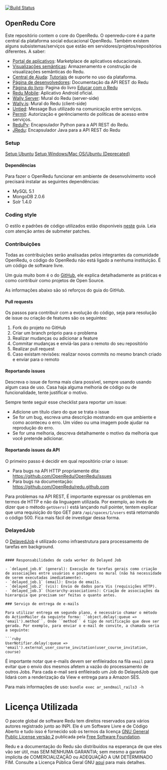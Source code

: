 [![Build Status](https://travis-ci.org/Openredu/Openredu.svg?branch=master)](https://travis-ci.org/Openredu/Openredu)

## OpenRedu Core

Este repositório contem o core do OpenRedu. O openredu-core é a parte central da plataforma social educacional OpenRedu. Também existem alguns subsistemas/serviços que estão em servidores/projetos/repositórios diferentes. A saber:

- [Portal de aplicativos](http://github.com/redu/apps): Marketplace de aplicativos educacionais.
- [Visualizações semânticas](http://github.com/redu/vis): Armazenamento e construção de visualizações semânticas do Redu.
- [Central de Ajuda](http://github.com/OpenRedu/help-center): [Tutoriais](http://ajuda.openredu.com) de suporte no uso da plataforma.
- [Página de desenvolvedores](http://github.com/redu/redu.github.com): Documentação da API REST do Redu
- [Página do livro](http://github.com/redu/livro): Pagina do livro [Educar com o Redu](http://educarcom.redu.com.br)
- [Redu Mobile](http://github.com/redu/mobile): Aplicativo Android oficial.
- [Wally Server](http://github.com/redu/wally): Mural do Redu (server-side)
- [Wally.js](http://github.com/redu/wally.js): Mural do Redu (client-side)
- [Untied](http://github.com/redu/untied): Message Bus utilizado na comunicação entre serviços.
- [Permit](http://github.com/redu/permit): Autorização e gerênciamento de políticas de acesso entre serviços.
- [ReduPy](http://github.com/redu/redupy): Encapsulador Python para a API REST do Redu.
- [JRedu](http://github.com/redu/jredu): Encapsulador Java para a API REST do Redu

### Setup
[Setup Ubuntu](https://github.com/OpenRedu/OpenRedu/wiki/OpenRedu-Setup-%28Ubuntu%29)
[Setup Windows/Mac OS/Ubuntu (Deprecated)](https://github.com/OpenRedu/OpenRedu/wiki/Redu-Setup----Deprecated)


#### Dependências

Para fazer o OpenRedu funcionar em ambiente de desenvolvimento você precisará instalar as seguintes dependências:

- MySQL 5.1
- MongoDB 2.0.6
- Solr 1.4.0

### Coding style

O estilo e padrões de código utilizados estão disponíveis [neste](https://github.com/OpenRedu/OpenRedu/wiki/Coding-Patterns) guia. Leia com atenção antes de submeter patches.

### Contribuições

Todas as contribuições serão analisadas pelos integrantes da comunidade OpenRedu, o código do OpenRedu não está ligado a nenhuma instituição. É um código de software livre.

Um guia muito bom é o do [GitHub](https://guides.github.com/activities/contributing-to-open-source/), ele explica detalhadamente as práticas e como contribuir como projetos de Open Source.

As informações abaixo são só reforços do guia do GitHub.

#### Pull requests

Os passos para contribuir com a evolução do código, seja para resolução de issue ou criação de features são os seguintes:

1. Fork do projeto no GitHub
2. Criar um branch próprio para o problema
2. Realizar mudanças ou adicionar a feature
3. Commitar mudanças e enviá-las para o remoto do seu repositório
4. Realizar pull request
5. Caso existam revisões: realizar novos commits no mesmo branch criado e enviar para o remoto

#### Reportando issues

Descreva o issue de forma mais clara possível, sempre usando usando algum casa de uso. Casa haja alguma melhoria de código ou de funcionalidade, tente justificar o motivo.

Sempre tente seguir esse checklist para reportar um issue:

- Adicione um título claro do que se trata o issue
- Se for um bug, escreva uma descrição mostrando em que ambiente e como aconteceu o erro. Um vídeo ou uma imagem pode ajudar na reprodução do erro.
- Se for uma melhoria, descreva detalhamente o motivo da melhoria que você pretende adicionar.

#### Reportando issues da API

O primeiro passo é decidir em qual repositório criar o issue:

- Para bugs na API HTTP propriamente dita: https://github.com/OpenRedu/OpenRedu/issues
- Para bugs na documentação: https://github.com/OpenRedu/redu.github.com

Para problemas na API REST, É importante expressar os problemas em termos de HTTP e não da linguagem utilizada. Por exemplo, ao invés de dizer que o método ``getUsers()`` está lançando null pointer, tentem explicar que uma requisição do tipo GET para ``/api/spaces/1/users`` está retornando o código 500. Fica mais fácil de investigar dessa forma.

### DelayedJob

O [DelayedJob](https://github.com/collectiveidea/delayed_job) é utilizado como infraestrutura para processamento de tarefas em background.

```

#### Responsabilidades de cada worker do Delayed Job

- `delayed_job.0` (general): Execução de tarefas gerais como criação de associações entre usuários e postagens no mural (não há necessidade de serem executadas imediatamente).
- `delayed_job.1` (email): Envio de emails.
- `delayed_job.2` (vis): Envio de dados para Vis (requisições HTTP).
- `delayed_job.3` (hierarchy-associations): Criação de associações da hierarquia que precisam ser feitas o quanto antes.

### Serviço de entrega de e-mails

Para utilizar entrega em segundo plano, é necessário chamar o método do ActionMailer da seguinte forma: ``object.delay(:queue => 'email').method``. Onde ``method`` é tipo de notificação que deve ser gerada. Por exemplo, para enviar o e-mail de convite, a chamada seria a seguinte:

```ruby
UserNotifier.delay(:queue => 'email').external_user_course_invitation(user_course_invitation, course)
```

É importante notar que e-mails devem ser enfileirados na fila ``email`` para evitar que o envio dos mesmos afetem a vazão do processamento de outros Jobs. Para cada e-mail será enfileirado um Job do DelayedJob que lidará com a renderização da View e entrega para a Amazon SES.


Para mais informações de uso: ``bundle exec ar_sendmail_rails3 -h``

# Licença Utilizada

O pacote global de software Redu tem direitos reservados para vários autores registrado junto ao INPI. Ele é um Software Livre e de Código Aberto e tudo isso é fornecido sob os termos da licença [GNU General Public License versão 2](http://www.gnu.org/licenses/gpl-2.0.html) publicada pela [Free Software Foundation](http://www.fsf.org/).

Redu e a documentação do Redu são distribuídos na esperança de que eles vão ser útil, mas SEM NENHUMA GARANTIA; sem mesmo a garantia implícita de COMERCIALIZAÇÃO ou ADEQUAÇÃO A UM DETERMINADO FIM. Consulte a Licença Pública Geral GNU [aqui] para mais detalhes.

[aqui]: https://github.com/OpenRedu/OpenRedu/blob/master/LICENSE
